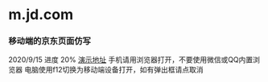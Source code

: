# m.jd.com
### 移动端的京东页面仿写
2020/9/15 进度 20%
[演示地址](https://m.jd.drghost.top)
手机请用浏览器打开，不要使用微信或QQ内置浏览器
电脑使用f12切换为移动端设备打开，如有弹出框请点取消
